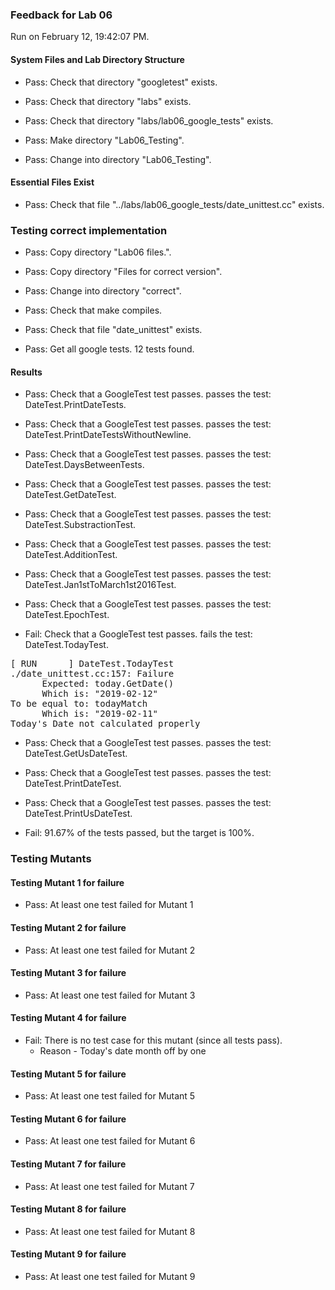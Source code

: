 ### Feedback for Lab 06

Run on February 12, 19:42:07 PM.


#### System Files and Lab Directory Structure

+ Pass: Check that directory "googletest" exists.

+ Pass: Check that directory "labs" exists.

+ Pass: Check that directory "labs/lab06_google_tests" exists.

+ Pass: Make directory "Lab06_Testing".

+ Pass: Change into directory "Lab06_Testing".


#### Essential Files Exist

+ Pass: Check that file "../labs/lab06_google_tests/date_unittest.cc" exists.


### Testing correct implementation

+ Pass: Copy directory "Lab06 files.".



+ Pass: Copy directory "Files for correct version".



+ Pass: Change into directory "correct".

+ Pass: Check that make compiles.



+ Pass: Check that file "date_unittest" exists.

+ Pass: Get all google tests.
    12 tests found.




#### Results

+ Pass: Check that a GoogleTest test passes.
    passes the test: DateTest.PrintDateTests.



+ Pass: Check that a GoogleTest test passes.
    passes the test: DateTest.PrintDateTestsWithoutNewline.



+ Pass: Check that a GoogleTest test passes.
    passes the test: DateTest.DaysBetweenTests.



+ Pass: Check that a GoogleTest test passes.
    passes the test: DateTest.GetDateTest.



+ Pass: Check that a GoogleTest test passes.
    passes the test: DateTest.SubstractionTest.



+ Pass: Check that a GoogleTest test passes.
    passes the test: DateTest.AdditionTest.



+ Pass: Check that a GoogleTest test passes.
    passes the test: DateTest.Jan1stToMarch1st2016Test.



+ Pass: Check that a GoogleTest test passes.
    passes the test: DateTest.EpochTest.



+ Fail: Check that a GoogleTest test passes.
    fails the test: DateTest.TodayTest.
<pre>
[ RUN      ] DateTest.TodayTest
./date_unittest.cc:157: Failure
      Expected: today.GetDate()
      Which is: "2019-02-12"
To be equal to: todayMatch
      Which is: "2019-02-11"
Today's Date not calculated properly</pre>



+ Pass: Check that a GoogleTest test passes.
    passes the test: DateTest.GetUsDateTest.



+ Pass: Check that a GoogleTest test passes.
    passes the test: DateTest.PrintDateTest.



+ Pass: Check that a GoogleTest test passes.
    passes the test: DateTest.PrintUsDateTest.



+ Fail: 91.67% of the tests passed, but the target is 100%.


### Testing Mutants


#### Testing Mutant 1 for failure

+ Pass: At least one test failed for Mutant 1


#### Testing Mutant 2 for failure

+ Pass: At least one test failed for Mutant 2


#### Testing Mutant 3 for failure

+ Pass: At least one test failed for Mutant 3


#### Testing Mutant 4 for failure

+ Fail: There is no test case for this mutant (since all tests pass).
   - Reason - Today's date month off by one


#### Testing Mutant 5 for failure

+ Pass: At least one test failed for Mutant 5


#### Testing Mutant 6 for failure

+ Pass: At least one test failed for Mutant 6


#### Testing Mutant 7 for failure

+ Pass: At least one test failed for Mutant 7


#### Testing Mutant 8 for failure

+ Pass: At least one test failed for Mutant 8


#### Testing Mutant 9 for failure

+ Pass: At least one test failed for Mutant 9

